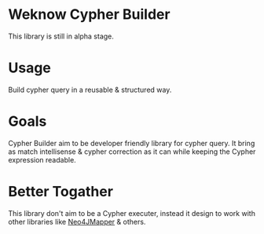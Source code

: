 # Weknow Cypher Builder
This library is still in alpha stage.

# Usage
Build cypher query in a reusable & structured way.

# Goals
Cypher Builder aim to be developer friendly library for cypher query.
It bring as match intellisense & cypher correction as it can
while keeping the Cypher expression readable.

# Better Togather
This library don't aim to be a Cypher executer, instead it design to work with other
libraries like [Neo4JMapper](https://github.com/barnardos-au/Neo4jMapper) & others.
